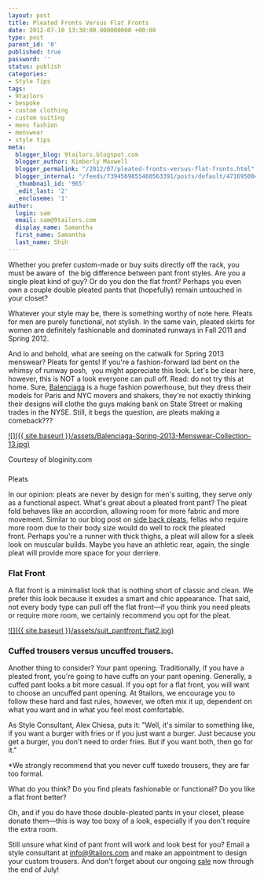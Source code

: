 ```yaml
---
layout: post
title: Pleated Fronts Versus Flat Fronts
date: 2012-07-10 13:30:00.000000000 +00:00
type: post
parent_id: '0'
published: true
password: ''
status: publish
categories:
- Style Tips
tags:
- 9tailors
- bespoke
- custom clothing
- custom suiting
- mens fashion
- menswear
- style tips
meta:
  blogger_blog: 9tailors.blogspot.com
  blogger_author: Kimberly Maxwell
  blogger_permalink: "/2012/07/pleated-fronts-versus-flat-fronts.html"
  blogger_internal: "/feeds/7394569855460563391/posts/default/4716950047600480559"
  _thumbnail_id: '965'
  _edit_last: '2'
  _encloseme: '1'
author:
  login: sam
  email: sam@9tailors.com
  display_name: Samantha
  first_name: Samantha
  last_name: Shih
---
```

Whether you prefer custom-made or buy suits directly off the rack, you must be aware of  the big difference between pant front styles. Are you a single pleat kind of guy? Or do you don the flat front? Perhaps you even own a couple double pleated pants that (hopefully) remain untouched in your closet?

Whatever your style may be, there is something worthy of note here. Pleats for men are purely functional, not stylish. In the same vain, pleated skirts for women are definitely fashionable and dominated runways in Fall 2011 and Spring 2012. 

And lo and behold, what are seeing on the catwalk for Spring 2013 menswear? Pleats for gents! If you're a fashion-forward lad bent on the whimsy of runway posh,  you might appreciate this look. Let's be clear here, however, this is NOT a look everyone can pull off. Read: do not try this at home. Sure, [Balenciaga](http://www.bloginity.com/2012/06/balenciaga-spring-2013-menswear/) is a huge fashion powerhouse, but they dress their models for Paris and NYC movers and shakers, they're not exactly thinking their designs will clothe the guys making bank on State Street or making trades in the NYSE. Still, it begs the question, are pleats making a comeback???  
  

[![]({{ site.baseurl }}/assets/Balenciaga-Spring-2013-Menswear-Collection-13.jpg)](http://2.bp.blogspot.com/-Fc6l4uxN3d4/T_dPtMecE8I/AAAAAAAAAdU/kVmszP5Pars/s1600/Balenciaga-Spring-2013-Menswear-Collection-13.jpg)

Courtesy of bloginity.com

###   
Pleats

In our opinion: pleats are never by design for men's suiting, they serve _only_ as a functional aspect. What's great about a pleated front pant? The pleat fold behaves like an accordion, allowing room for more fabric and more movement. Similar to our blog post on [side back pleats](http://9tailors.blogspot.com/search?q=side+back+pleats), fellas who require more room due to their body size would do well to rock the pleated front. Perhaps you're a runner with thick thighs, a pleat will allow for a sleek look on muscular builds. Maybe you have an athletic rear, again, the single pleat will provide more space for your derriere. 

### Flat Front

A flat front is a minimalist look that is nothing short of classic and clean. We prefer this look because it exudes a smart and chic appearance. That said, not every body type can pull off the flat front—if you think you need pleats or require more room, we certainly recommend you opt for the pleat.   
  

[![]({{ site.baseurl }}/assets/suit_pantfront_flat2.jpg)](http://1.bp.blogspot.com/-1RoE2UIUQ_c/T_dSs99SI2I/AAAAAAAAAdg/N3CVlSuQKZk/s1600/suit_pantfront_flat2.jpg)

### Cuffed trousers versus uncuffed trousers.

Another thing to consider? Your pant opening. Traditionally, if you have a pleated front, you're going to have cuffs on your pant opening. Generally, a cuffed pant looks a bit more casual. If you opt for a flat front, you will want to choose an uncuffed pant opening. At 9tailors, we encourage you to follow these hard and fast rules, however, we often mix it up, dependent on what you want and in what you feel most comfortable.    
  
  
As Style Consultant, Alex Chiesa, puts it: "Well, it's similar to something like, if you want a burger with fries or if you just want a burger. Just because you get a burger, you don't need to order fries. But if you want both, then go for it."  
  
  
*We strongly recommend that you never cuff tuxedo trousers, they are far too formal.  
  
  
What do you think? Do you find pleats fashionable or functional? Do you like a flat front better?  
  
  
Oh, and if you do have those double-pleated pants in your closet, please donate them—this is way too boxy of a look, especially if you don't require the extra room.    
  
  
Still unsure what kind of pant front will work and look best for you? Email a style consultant at [info@9tailors.com](mailto:info@9tailors.com) and make an appointment to design your custom trousers. And don't forget about our ongoing [sale](http://9tailors.blogspot.com/2012/07/well-suited20-off-suits.html) now through the end of July!